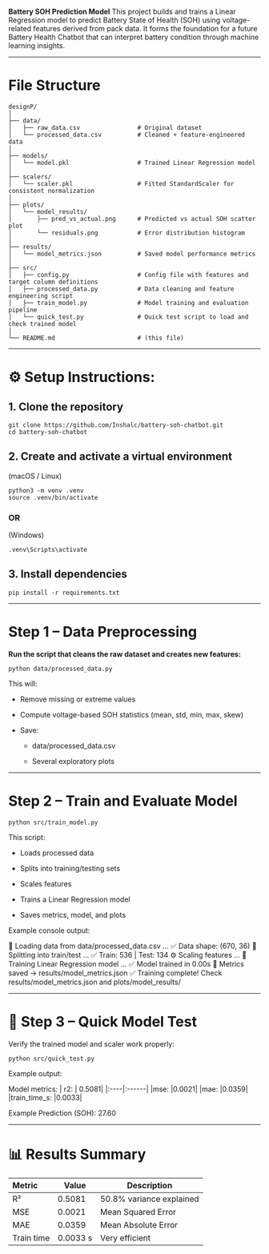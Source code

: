 **Battery SOH Prediction Model**
This project builds and trains a Linear Regression model to predict Battery State of Health (SOH) using voltage-related features derived from pack data.
It forms the foundation for a future Battery Health Chatbot that can interpret battery condition through machine learning insights.

---

# File Structure

```text
designP/
│
├── data/
│   ├── raw_data.csv                # Original dataset
│   └── processed_data.csv          # Cleaned + feature-engineered data
│
├── models/
│   └── model.pkl                   # Trained Linear Regression model
│
├── scalers/
│   └── scaler.pkl                  # Fitted StandardScaler for consistent normalization
│
├── plots/
│   └── model_results/
│       ├── pred_vs_actual.png      # Predicted vs actual SOH scatter plot
│       └── residuals.png           # Error distribution histogram
│
├── results/
│   └── model_metrics.json          # Saved model performance metrics
│
├── src/
│   ├── config.py                   # Config file with features and target column definitions
│   ├── processed_data.py           # Data cleaning and feature engineering script
│   ├── train_model.py              # Model training and evaluation pipeline
│   └── quick_test.py               # Quick test script to load and check trained model
│
└── README.md                       # (this file)
```
---

# ⚙️ Setup Instructions:

## 1. Clone the repository
```
git clone https://github.com/Inshalc/battery-soh-chatbot.git
cd battery-soh-chatbot
```
## 2. Create and activate a virtual environment

(macOS / Linux)

```
python3 -m venv .venv
source .venv/bin/activate
```  
### OR

(Windows)

```.venv\Scripts\activate```
## 3. Install dependencies
```pip install -r requirements.txt```

---

# Step 1 – Data Preprocessing
**Run the script that cleans the raw dataset and creates new features:**

```python data/processed_data.py```

This will:

* Remove missing or extreme values

* Compute voltage-based SOH statistics (mean, std, min, max, skew)

* Save:

  * data/processed_data.csv

  * Several exploratory plots

---

# Step 2 – Train and Evaluate Model
```python src/train_model.py```

This script:

* Loads processed data

* Splits into training/testing sets

* Scales features

* Trains a Linear Regression model

* Saves metrics, model, and plots

Example console output:

📂 Loading data from data/processed_data.csv ...
✅ Data shape: (670, 36)
🔀 Splitting into train/test ...
✅ Train: 536 | Test: 134
⚙️ Scaling features ...
🤖 Training Linear Regression model ...
✅ Model trained in 0.00s
💾 Metrics saved -> results/model_metrics.json
✅ Training complete! Check results/model_metrics.json and plots/model_results/

--- 

# 🧪 Step 3 – Quick Model Test
Verify the trained model and scaler work properly:

```python src/quick_test.py```

Example output:

Model metrics:
  | r2: | 0.5081|
  |:----|:------|
  |mse: |0.0021|
  |mae: |0.0359|
  |train_time_s: |0.0033|

 Example Prediction (SOH): 27.60

---

# 📊 Results Summary
| Metric| Value| Description|
|:------|------|------------|
|R²	|0.5081	|50.8% variance explained|
|MSE	|0.0021	|Mean Squared Error|
|MAE	|0.0359	|Mean Absolute Error|
|Train time	|0.0033 s|Very efficient|

